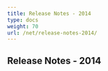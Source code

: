 ```yaml
---
title: Release Notes - 2014
type: docs
weight: 70
url: /net/release-notes-2014/
---
```


## **Release Notes - 2014**
